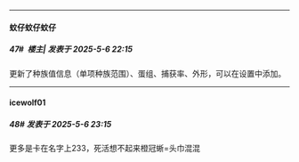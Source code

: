 ﻿
*****

####  蚊仔蚊仔蚊仔  
##### 47#         楼主| 发表于 2025-5-6 22:15

更新了种族值信息（单项种族范围）、蛋组、捕获率、外形，可以在设置中添加。


*****

####  icewolf01  
##### 48#       发表于 2025-5-6 23:15

更多是卡在名字上233，死活想不起来橙冠蜥=头巾混混

